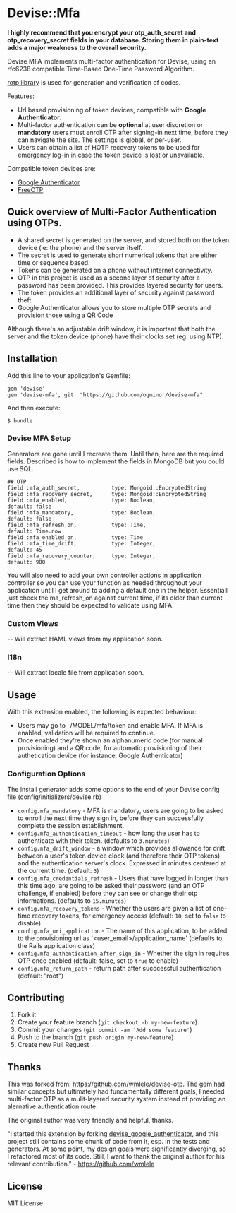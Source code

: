 # Devise::Mfa 

**I highly recommend that you encrypt your otp_auth_secret and otp_recovery_secret fields in your database. Storing them in plain-text adds a major weakness to the overall security.**

Devise MFA implements multi-factor authentication for Devise, using an rfc6238 compatible Time-Based One-Time Password Algorithm.

[rotp library](https://github.com/mdp/rotp) is used for generation and verification of codes.

Features:

* Url based provisioning of token devices, compatible with **Google Authenticator**.
* Multi-factor authentication can be **optional** at user discretion or **mandatory** users must enroll OTP after signing-in next time, before they can navigate the site. The settings is global, or per-user.
* Users can obtain a list of HOTP recovery tokens to be used for emergency log-in in case the token device is lost or unavailable.

Compatible token devices are:

* [Google Authenticator](https://code.google.com/p/google-authenticator/)
* [FreeOTP](https://fedorahosted.org/freeotp/)

## Quick overview of Multi-Factor Authentication using OTPs.

* A shared secret is generated on the server, and stored both on the token device (ie: the phone) and the server itself.
* The secret is used to generate short numerical tokens that are either time or sequence based.
* Tokens can be generated on a phone without internet connectivity.
* OTP in this project is used as a second layer of security after a password has been provided. This provides layered security for users.
* The token provides an additional layer of security against password theft.
* Google Authenticator allows you to store multiple OTP secrets and provision those using a QR Code

Although there's an adjustable drift window, it is important that both the server and the token device (phone) have their clocks set (eg: using NTP).

## Installation

Add this line to your application's Gemfile:

    gem 'devise'
    gem 'devise-mfa', git: "https://github.com/ogminor/devise-mfa"

And then execute:

    $ bundle

### Devise MFA Setup

Generators are gone until I recreate them. Until then, here are the required fields. Described is how to implement the fields in MongoDB but you could use SQL.

    ## OTP
    field :mfa_auth_secret,          type: Mongoid::EncryptedString
    field :mfa_recovery_secret,      type: Mongoid::EncryptedString
    field :mfa_enabled,              type: Boolean,                     default: false
    field :mfa_mandatory,            type: Boolean,                     default: false
    field :mfa_refresh_on,           type: Time,                        default: Time.now
    field :mfa_enabled_on,           type: Time
    field :mfa_time_drift,           type: Integer,                     default: 45
    field :mfa_recovery_counter,     type: Integer,                     default: 900
    
You will also need to add your own controller actions in application controller so you can use your function as needed throughout your application until I get around to adding a default one in the helper. Essentiall just check the ma_refresh_on against current time, if its older than current time then they should be expected to validate using MFA.

### Custom Views

-- Will extract HAML views from my application soon.

### I18n

-- Will extract locale file from application soon.

## Usage

With this extension enabled, the following is expected behaviour:

* Users may go to _/MODEL/mfa/token and enable MFA. If MFA is enabled, validation will be required to continue.
* Once enabled they're shown an alphanumeric code (for manual provisioning) and a QR code, for automatic provisioning of their authetication device (for instance, Google Authenticator)

### Configuration Options

The install generator adds some options to the end of your Devise config file (config/initializers/devise.rb)

* `config.mfa_mandatory` - MFA is mandatory, users are going to be asked to enroll the next time they sign in, before they can successfully complete the session establishment.
* `config.mfa_authentication_timeout` - how long the user has to authenticate with their token. (defaults to `3.minutes`)
* `config.mfa_drift_window` - a window which provides allowance for drift between a user's token device clock (and therefore their OTP tokens) and the authentication server's clock. Expressed in minutes centered at the current time. (default: `3`)
* `config.mfa_credentials_refresh` - Users that have logged in longer than this time ago, are going to be asked their password (and an OTP challenge, if enabled) before they can see or change their otp informations. (defaults to `15.minutes`)
* `config.mfa_recovery_tokens` - Whether the users are given a list of one-time recovery tokens, for emergency access (default: `10`, set to `false` to disable)
* `config.mfa_uri_application` - The name of this application, to be added to the provisioning url as '<user_email>/application_name' (defaults to the Rails application class)
* `config.mfa_authentication_after_sign_in` - Whether the sign in requires OTP once enabled (default: false, set to `true` to enable)
* `config.mfa_return_path` - return path after succcessful authentication (default: "root") 

## Contributing

1. Fork it
2. Create your feature branch (`git checkout -b my-new-feature`)
3. Commit your changes (`git commit -am 'Add some feature'`)
4. Push to the branch (`git push origin my-new-feature`)
5. Create new Pull Request

## Thanks

This was forked from: https://github.com/wmlele/devise-otp. The gem had similar concepts but ultimately had fundamentally different goals, I needed multi-factor OTP as a mulit-layered security system instead of providing an alernative authentication route. 

The original author was very friendly and helpful, thanks.

"I started this extension by forking [devise_google_authenticator](https://github.com/AsteriskLabs/devise_google_authenticator), and this project still contains some chunk of code from it, esp. in the tests and generators.
At some point, my design goals were significantly diverging, so I refactored most of its code. Still, I want to thank the original author for his relevant contribution." - https://github.com/wmlele

## License

MIT License
